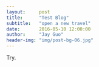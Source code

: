 ```yaml
---
layout:     post
title:      "Test Blog"
subtitle:   "open a new travel"
date:       2016-05-10 12:00:00
author:     "Jay Guo"
header-img: "img/post-bg-06.jpg"
---
```


<p>Try.</p>

